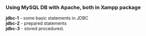 ### Using MySQL DB with Apache, both in Xampp package

**jdbc-1** - some basic statements in JDBC \
**jdbc-2** - prepared statements\
**jdbc-3** - stored procedures\
